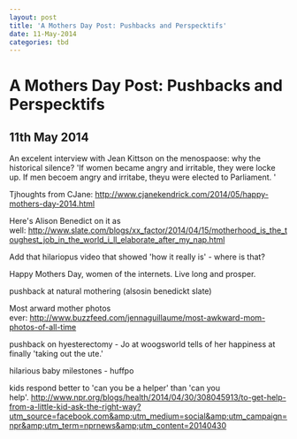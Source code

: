 ```yaml
---
layout: post
title: 'A Mothers Day Post: Pushbacks and Perspecktifs'
date: 11-May-2014
categories: tbd
---
```


# A Mothers Day Post: Pushbacks and Perspecktifs

## 11th May 2014

An excelent interview with Jean Kittson on the menospaose: why the historical silence? 'If women became angry and irritable,   they were locke up. If men becoem angry and irritabe,   theyu were elected to Parliament. '

Tjhoughts from CJane: http://www.cjanekendrick.com/2014/05/happy-mothers-day-2014.html

Here's Alison Benedict on it as well: http://www.slate.com/blogs/xx_factor/2014/04/15/motherhood_is_the_toughest_job_in_the_world_i_ll_elaborate_after_my_nap.html

Add that hilariopus video that showed 'how it really is' - where is that?

Happy Mothers Day, women of the internets. Live long and prosper.

pushback at natural mothering (alsosin benedickt slate)

 

Most arward mother photos ever: http://www.buzzfeed.com/jennaguillaume/most-awkward-mom-photos-of-all-time

pushback on hyesterectomy - Jo at woogsworld tells of her happiness at finally 'taking out the ute.'

hilarious baby milestones - huffpo

kids respond better to 'can you be a helper' than 'can you help'. http://www.npr.org/blogs/health/2014/04/30/308045913/to-get-help-from-a-little-kid-ask-the-right-way?utm_source=facebook.com&amp;utm_medium=social&amp;utm_campaign=npr&amp;utm_term=nprnews&amp;utm_content=20140430
